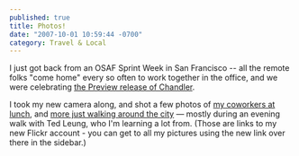 ```yaml
---
published: true
title: Photos!
date: "2007-10-01 10:59:44 -0700"
category: Travel & Local
---
```


I just got back from an OSAF Sprint Week in San Francisco -- all the remote
folks "come home" every so often to work together in the office, and we were
celebrating <a href="http://blog.chandlerproject.org/2007/09/11/preview/"
target="_blank">the Preview release of Chandler</a>.

I took my new camera along, and shot a few photos of
<a href="http://www.flickr.com/photos/bryanstearns/sets/72157602222267844/">my coworkers at lunch</a>,
and <a href="http://www.flickr.com/photos/bryanstearns/sets/72157602223067755/">more just walking around the city</a>
&mdash; mostly during an evening walk with Ted Leung, who I'm learning a lot
from. (Those are links to my new Flickr account - you can get to all my pictures
using the new link over there in the sidebar.)
